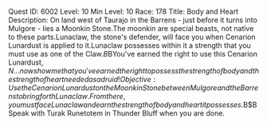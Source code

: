 Quest ID: 6002
Level: 10
Min Level: 10
Race: 178
Title: Body and Heart
Description: On land west of Taurajo in the Barrens - just before it turns into Mulgore - lies a Moonkin Stone.The moonkin are special beasts, not native to these parts.Lunaclaw, the stone's defender, will face you when Cenarion Lunardust is applied to it.Lunaclaw possesses within it a strength that you must use as one of the Claw.$B$BYou've earned the right to use this Cenarion Lunardust, $N... now show me that you've earned the right to possess the strength of body and the strength of heart needed as a druid!
Objective: Use the Cenarion Lunardust on the Moonkin Stone between Mulgore and the Barrens to bring forth Lunaclaw.From there, you must face Lunaclaw and earn the strength of body and heart it possesses.$B$BSpeak with Turak Runetotem in Thunder Bluff when you are done.
